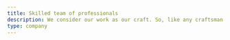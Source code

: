 ```yaml
---
title: Skilled team of professionals
description: We consider our work as our craft. So, like any craftsman we keep on improving the quality of our work to meet the client and user satisfaction.
type: company
---
```

